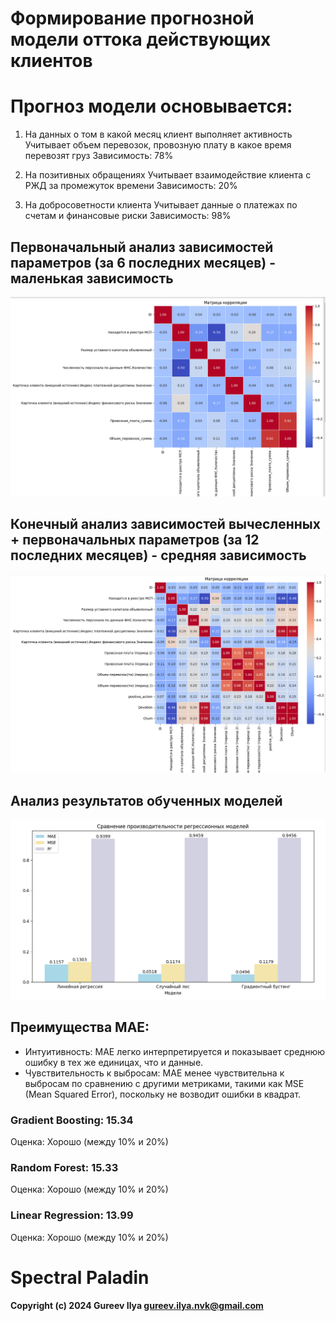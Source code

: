 # Формирование прогнозной модели оттока действующих клиентов

# Прогноз модели основывается:
1) На данных о том в какой месяц клиент выполняет активность 
Учитывает объем перевозок, провозную плату в какое время перевозят груз
Зависимость: 78%

2) На позитивных обращениях
Учитывает взаимодействие клиента с РЖД за промежуток времени
Зависимость: 20%

3) На добросоветности клиента
Учитывает данные о платежах по счетам и финансовые риски
Зависимость: 98%

## Первоначальный анализ зависимостей параметров (за 6 последних месяцев) - маленькая зависимость
![Models](https://github.com/Ghost-Name/Hackathon_PVD/blob/PNG/PNG/analysis_V1.png)

## Конечный анализ зависимостей вычесленных + первоначальных параметров (за 12 последних месяцев) - средняя зависимость
![Models](https://github.com/Ghost-Name/Hackathon_PVD/blob/PNG/PNG/analysis_V2.png)

## Анализ результатов обученных моделей
![Models](https://github.com/Ghost-Name/Hackathon_PVD/blob/PNG/PNG/models.png)

## Преимущества MAE:
* Интуитивность: MAE легко интерпретируется и показывает среднюю ошибку в тех же единицах, что и данные.
* Чувствительность к выбросам: MAE менее чувствительна к выбросам по сравнению с другими метриками, такими  как MSE (Mean Squared Error), поскольку не возводит ошибки в квадрат.

### Gradient Boosting: 15.34

  Оценка: Хорошо (между 10% и 20%)
### Random Forest: 15.33

  Оценка: Хорошо (между 10% и 20%)
### Linear Regression: 13.99

Оценка: Хорошо (между 10% и 20%)

# **Spectral Paladin**

 **Copyright (c) 2024 Gureev Ilya gureev.ilya.nvk@gmail.com**

